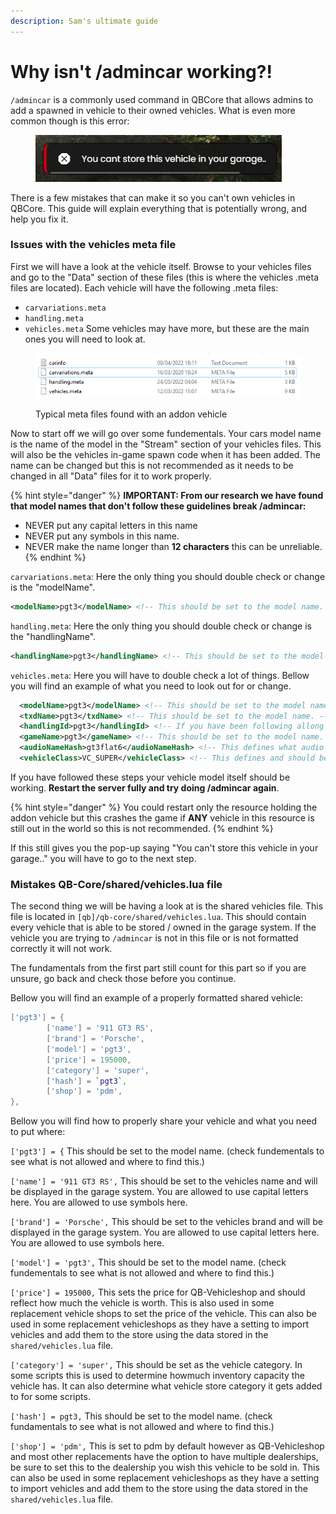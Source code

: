```yaml
---
description: Sam's ultimate guide
---
```


# Why isn't /admincar working?!

`/admincar` is a commonly used command in QBCore that allows admins to add a spawned in vehicle to their owned vehicles. What is even more common though is this error:

<figure><img src="../../../.gitbook/assets/image (2) (1).png" alt=""><figcaption></figcaption></figure>

There is a few mistakes that can make it so you can't own vehicles in QBCore. This guide will explain everything that is potentially wrong, and help you fix it.

### Issues with the vehicles meta file

First we will have a look at the vehicle itself. Browse to your vehicles files and go to the "Data" section of these files (this is where the vehicles .meta files are located). Each vehicle will have the following .meta files:

* `carvariations.meta`
* `handling.meta`
* `vehicles.meta` Some vehicles may have more, but these are the main ones you will need to look at.

<figure><img src="../../../.gitbook/assets/image (8).png" alt=""><figcaption><p>Typical meta files found with an addon vehicle</p></figcaption></figure>

Now to start off we will go over some fundementals. Your cars model name is the name of the model in the "Stream" section of your vehicles files. This will also be the vehicles in-game spawn code when it has been added. The name can be changed but this is not recommended as it needs to be changed in all "Data" files for it to work properly.

{% hint style="danger" %}
**IMPORTANT: From our research we have found that model names that don't follow these guidelines break /admincar:**

* NEVER put any capital letters in this name
* NEVER put any symbols in this name.
* NEVER make the name longer than **12 characters** this can be unreliable.
{% endhint %}

`carvariations.meta`: Here the only thing you should double check or change is the "modelName".

```xml
<modelName>pgt3</modelName> <!-- This should be set to the model name. -->
```

`handling.meta`: Here the only thing you should double check or change is the "handlingName".

```xml
<handlingName>pgt3</handlingName> <!-- This should be set to the model name for simplicity's sake. -->
```

`vehicles.meta`: Here you will have to double check a lot of things. Bellow you will find an example of what you need to look out for or change.

```xml
  <modelName>pgt3</modelName> <!-- This should be set to the model name. -->
  <txdName>pgt3</txdName> <!-- This should be set to the model name. -->
  <handlingId>pgt3</handlingId> <!-- If you have been following allong should be set as the model name for simplicity's sake. -->
  <gameName>pgt3</gameName> <!-- This should be set to the model name. -->
  <audioNameHash>gt3flat6</audioNameHash> <!-- This defines what audio file your car will use and is changeable to custom ones. -->
  <vehicleClass>VC_SUPER</vehicleClass> <!-- This defines and should be set as the vehicle class. -->
```

If you have followed these steps your vehicle model itself should be working. **Restart the server fully and try doing /admincar again**.

{% hint style="danger" %}
You could restart only the resource holding the addon vehicle but this crashes the game if **ANY** vehicle in this resource is still out in the world so this is not recommended.
{% endhint %}

If this still gives you the pop-up saying "You can't store this vehicle in your garage.." you will have to go to the next step.

### Mistakes QB-Core/shared/vehicles.lua file

The second thing we will be having a look at is the shared vehicles file. This file is located in `[qb]/qb-core/shared/vehicles.lua`. This should contain every vehicle that is able to be stored / owned in the garage system. If the vehicle you are trying to `/admincar` is not in this file or is not formatted correctly it will not work.

The fundamentals from the first part still count for this part so if you are unsure, go back and check those before you continue.

Bellow you will find an example of a properly formatted shared vehicle:

```lua
['pgt3'] = {
    	['name'] = '911 GT3 RS',
    	['brand'] = 'Porsche',
    	['model'] = 'pgt3',
    	['price'] = 195000,
    	['category'] = 'super',
    	['hash'] = `pgt3`,
    	['shop'] = 'pdm',
},
```

Bellow you will find how to properly share your vehicle and what you need to put where:

`['pgt3'] = {` This should be set to the model name. (check fundementals to see what is not allowed and where to find this.)

`['name'] = '911 GT3 RS',` This should be set to the vehicles name and will be displayed in the garage system. You are allowed to use capital letters here. You are allowed to use symbols here.

`['brand'] = 'Porsche',` This should be set to the vehicles brand and will be displayed in the garage system. You are allowed to use capital letters here. You are allowed to use symbols here.

`['model'] = 'pgt3',` This should be set to the model name. (check fundementals to see what is not allowed and where to find this.)

`['price'] = 195000,` This sets the price for QB-Vehicleshop and should reflect how much the vehicle is worth. This is also used in some replacement vehicle shops to set the price of the vehicle. This can also be used in some replacement vehicleshops as they have a setting to import vehicles and add them to the store using the data stored in the `shared/vehicles.lua` file.

`['category'] = 'super',` This should be set as the vehicle category. In some scripts this is used to determine howmuch inventory capacity the vehicle has. It can also determine what vehicle store category it gets added to for some scripts.

`['hash'] = pgt3,` This should be set to the model name. (check fundamentals to see what is not allowed and where to find this.)

`['shop'] = 'pdm',` This is set to pdm by default however as QB-Vehicleshop and most other replacements have the option to have multiple dealerships, be sure to set this to the dealership you wish this vehicle to be sold in. This can also be used in some replacement vehicleshops as they have a setting to import vehicles and add them to the store using the data stored in the `shared/vehicles.lua` file.
